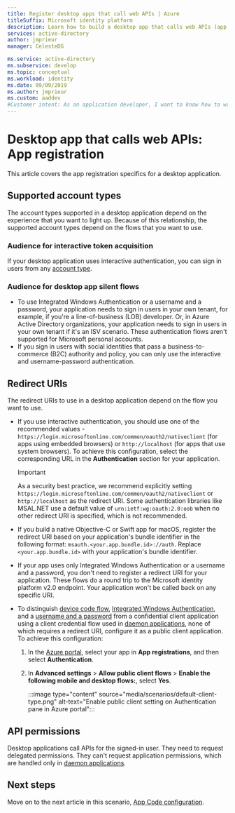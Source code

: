 ```yaml
---
title: Register desktop apps that call web APIs | Azure
titleSuffix: Microsoft identity platform 
description: Learn how to build a desktop app that calls web APIs (app registration)
services: active-directory
author: jmprieur
manager: CelesteDG

ms.service: active-directory
ms.subservice: develop
ms.topic: conceptual
ms.workload: identity
ms.date: 09/09/2019
ms.author: jmprieur
ms.custom: aaddev
#Customer intent: As an application developer, I want to know how to write a desktop app that calls web APIs by using the Microsoft identity platform.
---
```


# Desktop app that calls web APIs: App registration

This article covers the app registration specifics for a desktop application.

## Supported account types

The account types supported in a desktop application depend on the experience that you want to light up. Because of this relationship, the supported account types depend on the flows that you want to use.

### Audience for interactive token acquisition

If your desktop application uses interactive authentication, you can sign in users from any [account type](quickstart-register-app.md).

### Audience for desktop app silent flows

- To use Integrated Windows Authentication or a username and a password, your application needs to sign in users in your own tenant, for example, if you're a line-of-business (LOB) developer. Or, in Azure Active Directory organizations, your application needs to sign in users in your own tenant if it's an ISV scenario. These authentication flows aren't supported for Microsoft personal accounts.
- If you sign in users with social identities that pass a business-to-commerce (B2C) authority and policy, you can only use the interactive and username-password authentication.

## Redirect URIs

The redirect URIs to use in a desktop application depend on the flow you want to use.

- If you use interactive authentication, you should use one of the recommended values - `https://login.microsoftonline.com/common/oauth2/nativeclient` (for apps using embedded browsers) or `http://localhost` (for apps that use system browsers). To achieve this configuration, select the corresponding URL in the **Authentication** section for your application.

  > [!IMPORTANT]
    As a security best practice, we recommend explicitly setting `https://login.microsoftonline.com/common/oauth2/nativeclient` or `http://localhost` as the redirect URI. Some authentication libraries like MSAL.NET use a default value of `urn:ietf:wg:oauth:2.0:oob` when no other redirect URI is specified, which is not recommended.

- If you build a native Objective-C or Swift app for macOS, register the redirect URI based on your application's bundle identifier in the following format: `msauth.<your.app.bundle.id>://auth`. Replace `<your.app.bundle.id>` with your application's bundle identifier.
- If your app uses only Integrated Windows Authentication or a username and a password, you don't need to register a redirect URI for your application. These flows do a round trip to the Microsoft identity platform v2.0 endpoint. Your application won't be called back on any specific URI.
- To distinguish [device code flow](scenario-desktop-acquire-token.md#device-code-flow), [Integrated Windows Authentication](scenario-desktop-acquire-token.md#integrated-windows-authentication), and a [username and a password](scenario-desktop-acquire-token.md#username-and-password) from a confidential client application using a client credential flow used in [daemon applications](scenario-daemon-overview.md), none of which requires a redirect URI, configure it as a public client application. To achieve this configuration:

    1. In the <a href="https://portal.azure.com/" target="_blank">Azure portal</a>, select your app in **App registrations**, and then select **Authentication**.
    1. In **Advanced settings** > **Allow public client flows** > **Enable the following mobile and desktop flows:**, select **Yes**.

        :::image type="content" source="media/scenarios/default-client-type.png" alt-text="Enable public client setting on Authentication pane in Azure portal":::

## API permissions

Desktop applications call APIs for the signed-in user. They need to request delegated permissions. They can't request application permissions, which are handled only in [daemon applications](scenario-daemon-overview.md).

## Next steps

Move on to the next article in this scenario, 
[App Code configuration](scenario-desktop-app-configuration.md).
